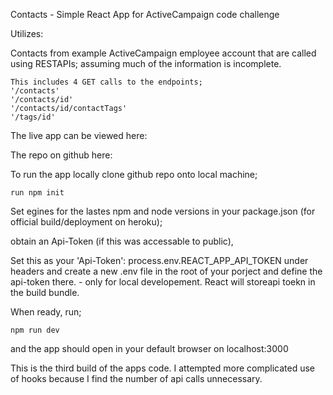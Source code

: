 
Contacts - Simple React App for ActiveCampaign code challenge

Utilizes:



Contacts from example ActiveCampaign employee account that are called using RESTAPIs; assuming much of the information is incomplete. 

    This includes 4 GET calls to the endpoints;
    '/contacts'
    '/contacts/id'
    '/contacts/id/contactTags'
    '/tags/id'

The live app can be viewed here:

The repo on github here:

To run the app locally clone github repo onto local machine;
 
    run npm init

Set egines for the lastes npm and node versions in your package.json (for official build/deployment on heroku);

obtain an Api-Token (if this was accessable to public),

Set this as your 'Api-Token': process.env.REACT_APP_API_TOKEN
under headers and create a new .env file in the root of your porject and define the api-token there. - only for local developement. React will storeapi toekn in the build bundle. 

When ready, run;

    npm run dev

and the app should open in your default browser on localhost:3000

This is the third build of the apps code. I attempted more complicated use of hooks because I find the number of api calls unnecessary. 
